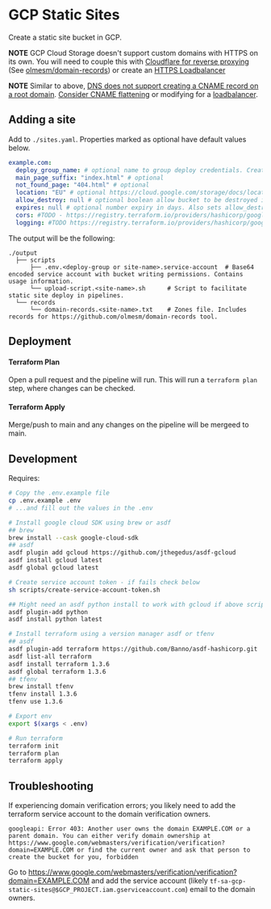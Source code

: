 # GCP Static Sites

Create a static site bucket in GCP.

**NOTE** GCP Cloud Storage doesn't support custom domains with HTTPS on its own. You will need to couple this with [Cloudflare for reverse proxying](https://www.cloudflare.com/en-gb/learning/cdn/glossary/reverse-proxy/) (See [olmesm/domain-records](https://github.com/olmesm/domain-records)) or create an [HTTPS Loadbalancer](https://cloud.google.com/storage/docs/hosting-static-website)

**NOTE** Similar to above, [DNS does not support creating a CNAME record on a root domain](https://cloud.google.com/storage/docs/hosting-static-website-http#cname). [Consider CNAME flattening](https://blog.cloudflare.com/introducing-cname-flattening-rfc-compliant-cnames-at-a-domains-root/) or modifying for a [loadbalancer](https://cloud.google.com/storage/docs/hosting-static-website).

## Adding a site

Add to `./sites.yaml`. Properties marked as optional have default values below.

```yaml
example.com:
  deploy_group_name: # optional name to group deploy credentials. Creates a shared service account for sites with same `deploy_group_name`
  main_page_suffix: "index.html" # optional
  not_found_page: "404.html" # optional
  location: "EU" # optional https://cloud.google.com/storage/docs/locations#location-mr
  allow_destroy: null # optional boolean allow bucket to be destroyed if it has objects.
  expires: null # optional number expiry in days. Also sets allow_destroy to true if allow_destroy is not explicitly set.
  cors: #TODO - https://registry.terraform.io/providers/hashicorp/google/latest/docs/resources/storage_bucket#cors
  logging: #TODO https://registry.terraform.io/providers/hashicorp/google/latest/docs/resources/storage_bucket#nested_logging
```

The output will be the following:

```
./output
  ├── scripts
      ├── .env.<deploy-group or site-name>.service-account  # Base64 encoded service account with bucket writing permissions. Contains usage information.
      └── upload-script.<site-name>.sh      # Script to facilitate static site deploy in pipelines.
  └── records
      └── domain-records.<site-name>.txt    # Zones file. Includes records for https://github.com/olmesm/domain-records tool.
```

## Deployment

#### Terraform Plan

Open a pull request and the pipeline will run. This will run a `terraform plan` step, where changes can be checked.

#### Terraform Apply

Merge/push to main and any changes on the pipeline will be mergeed to main.

## Development

Requires:

```bash
# Copy the .env.example file
cp .env.example .env
# ...and fill out the values in the .env

# Install google cloud SDK using brew or asdf
## brew
brew install --cask google-cloud-sdk
## asdf
asdf plugin add gcloud https://github.com/jthegedus/asdf-gcloud
asdf install gcloud latest
asdf global gcloud latest

# Create service account token - if fails check below
sh scripts/create-service-account-token.sh

## Might need an asdf python install to work with gcloud if above script fails and using asdf for google-sdk
asdf plugin-add python
asdf install python latest

# Install terraform using a version manager asdf or tfenv
## asdf
asdf plugin-add terraform https://github.com/Banno/asdf-hashicorp.git
asdf list-all terraform
asdf install terraform 1.3.6
asdf global terraform 1.3.6
## tfenv
brew install tfenv
tfenv install 1.3.6
tfenv use 1.3.6

# Export env
export $(xargs < .env)

# Run terraform
terraform init
terraform plan
terraform apply
```

## Troubleshooting

If experiencing domain verification errors; you likely need to add the terraform service account to the domain verification owners.

```
googleapi: Error 403: Another user owns the domain EXAMPLE.COM or a parent domain. You can either verify domain ownership at https://www.google.com/webmasters/verification/verification?domain=EXAMPLE.COM or find the current owner and ask that person to create the bucket for you, forbidden
```

Go to https://www.google.com/webmasters/verification/verification?domain=EXAMPLE.COM and add the service account (likely `tf-sa-gcp-static-sites@$GCP_PROJECT.iam.gserviceaccount.com`) email to the domain owners.
